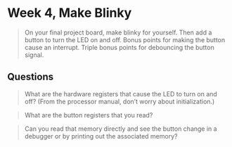 # Week 4, Make Blinky

> On your final project board, make blinky for yourself. Then add a button to turn the LED on and off. Bonus points for making the button cause an interrupt. Triple bonus points for debouncing the button signal.

## Questions

> What are the hardware registers that cause the LED to turn on and off? (From the processor manual, don’t worry about initialization.)

> What are the button registers that you read?

> Can you read that memory directly and see the button change in a debugger or by printing out the associated memory?
